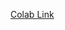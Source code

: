 

 [Colab Link](https://colab.research.google.com/github/keras-team/keras-io/blob/master/examples/generative/ipynb/stylegan.ipynb)
